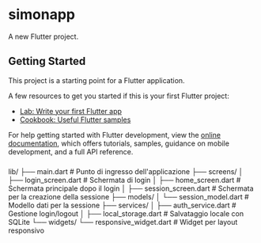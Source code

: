 # simonapp

A new Flutter project.

## Getting Started

This project is a starting point for a Flutter application.

A few resources to get you started if this is your first Flutter project:

- [Lab: Write your first Flutter app](https://docs.flutter.dev/get-started/codelab)
- [Cookbook: Useful Flutter samples](https://docs.flutter.dev/cookbook)

For help getting started with Flutter development, view the
[online documentation](https://docs.flutter.dev/), which offers tutorials,
samples, guidance on mobile development, and a full API reference.


#####

lib/
├── main.dart           # Punto di ingresso dell'applicazione
├── screens/
│   ├── login_screen.dart  # Schermata di login 
│   ├── home_screen.dart   # Schermata principale dopo il login
│   ├── session_screen.dart # Schermata per la creazione della sessione
├── models/
│   └── session_model.dart # Modello dati per la sessione
├── services/
│   ├── auth_service.dart  # Gestione login/logout
│   ├── local_storage.dart # Salvataggio locale con SQLite
└── widgets/
    └── responsive_widget.dart # Widget per layout responsivo


#####